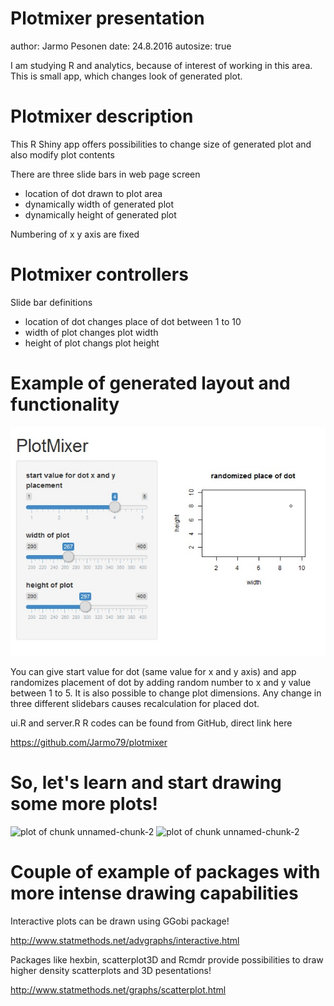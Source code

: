 Plotmixer presentation
========================================================
author: Jarmo Pesonen
date: 24.8.2016
autosize: true


I am studying R and analytics, because of interest of working in this area. This is small app, which changes look of generated plot. 

Plotmixer description
========================================================

This R Shiny app offers possibilities to change size of generated plot and also modify plot contents 

There are three slide bars in web page screen
- location of dot drawn to plot area
- dynamically width of generated plot 
- dynamically height of generated plot

Numbering of x y axis are fixed


Plotmixer controllers
========================================================

Slide bar definitions
- location of dot changes place of dot between 1 to 10 
- width of plot changes plot width
- height of plot changs plot height



Example of generated layout and functionality
========================================================


![title](example.jpg)

You can give start value for dot (same value for x and y axis) and app
randomizes placement of dot by adding random number to x and y value between 1 to 5. It is also 
possible to change plot dimensions. Any change in three different slidebars causes recalculation for
placed dot.

ui.R and server.R R codes can be found from GitHub, direct link here

https://github.com/Jarmo79/plotmixer


So, let's learn and start drawing some more plots!
========================================================

![plot of chunk unnamed-chunk-2](plotmixer_presentation-figure/unnamed-chunk-2-1.png) ![plot of chunk unnamed-chunk-2](plotmixer_presentation-figure/unnamed-chunk-2-2.png) 

Couple of example of packages with more intense drawing capabilities
========================================================


Interactive plots can be drawn using GGobi package!

http://www.statmethods.net/advgraphs/interactive.html

Packages like hexbin, scatterplot3D and Rcmdr provide possibilities to draw higher density scatterplots and 3D pesentations!

http://www.statmethods.net/graphs/scatterplot.html

